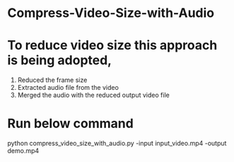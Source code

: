 # Compress-Video-Size-with-Audio
# To reduce video size this approach is being adopted,
1. Reduced the frame size 
2. Extracted audio file from the video
3. Merged the audio with the reduced output video file

# Run below command 
python compress_video_size_with_audio.py -input input_video.mp4 -output demo.mp4
